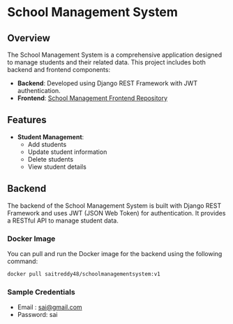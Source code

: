 # School Management System

## Overview

The School Management System is a comprehensive application designed to manage students and their related data. This project includes both backend and frontend components:

- **Backend**: Developed using Django REST Framework with JWT authentication.
- **Frontend**: [School Management Frontend Repository](https://github.com/saitr/SchoolManagementFrontend.git)

## Features

- **Student Management**: 
  - Add students
  - Update student information
  - Delete students
  - View student details

## Backend

The backend of the School Management System is built with Django REST Framework and uses JWT (JSON Web Token) for authentication. It provides a RESTful API to manage student data.


### Docker Image

You can pull and run the Docker image for the backend using the following command:

```bash
docker pull saitreddy48/schoolmanagementsystem:v1
```
### Sample Credentials
  - Email : sai@gmail.com
  - Password: sai


